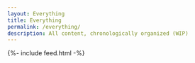```yaml
---
layout: Everything
title: Everything
permalink: /everything/
description: All content, chronologically organized (WIP)
---
```

{%- include feed.html -%}